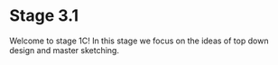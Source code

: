 # Stage 3.1

Welcome to stage 1C! In this stage we focus on the ideas of top down design and master sketching. 



